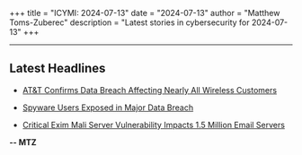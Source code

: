 +++
title = "ICYMI: 2024-07-13"
date = "2024-07-13"
author = "Matthew Toms-Zuberec"
description = "Latest stories in cybersecurity for 2024-07-13"
+++

---------------------------------------------------------------------------
## Latest Headlines
- [AT&T Confirms Data Breach Affecting Nearly All Wireless Customers](https://thehackernews.com/2024/07/at-confirms-data-breach-affecting.html)

- [Spyware Users Exposed in Major Data Breach](https://www.wired.com/story/spyware-users-exposed-data-breach/)

- [Critical Exim Mali Server Vulnerability Impacts 1.5 Million Email Servers](https://cybersecuritynews.com/exim-mali-server-vulnerability/)

**-- MTZ**